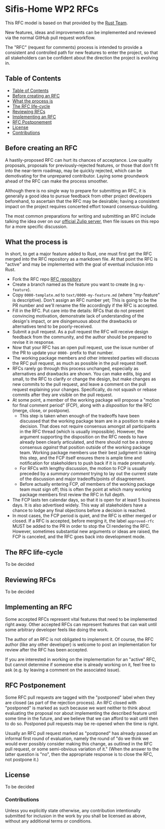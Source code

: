 # Sifis-Home WP2 RFCs

[Sifis-Home WP2 RFCs]: #sifis-home-wp2-rfcs

This RFC model is based on that provided by the [Rust Team].

New features, ideas and improvements can be
implemented and reviewed via the normal GitHub pull request workflow.

The "RFC" (request for comments) process is intended to provide a consistent
and controlled path for new features to enter the project, so that all
stakeholders can be confident about the direction the project is evolving in.


## Table of Contents
[Table of Contents]: #table-of-contents

  - [Table of Contents]
  - [Before creating an RFC]
  - [What the process is]
  - [The RFC life-cycle]
  - [Reviewing RFCs]
  - [Implementing an RFC]
  - [RFC Postponement]
  - [License]
  - [Contributions]

## Before creating an RFC
[Before creating an RFC]: #before-creating-an-rfc

A hastily-proposed RFC can hurt its chances of acceptance. Low quality
proposals, proposals for previously-rejected features, or those that don't fit
into the near-term roadmap, may be quickly rejected, which can be demotivating
for the unprepared contributor. Laying some groundwork ahead of the RFC can
make the process smoother.

Although there is no single way to prepare for submitting an RFC, it is
generally a good idea to pursue feedback from other project developers
beforehand, to ascertain that the RFC may be desirable; having a consistent
impact on the project requires concerted effort toward consensus-building.

The most common preparations for writing and submitting an RFC include talking
the idea over on our [official Zulip server], then file issues on this repo for
a more specific discussion.

## What the process is
[What the process is]: #what-the-process-is

In short, to get a major feature added to Rust, one must first get the RFC
merged into the RFC repository as a markdown file. At that point the RFC is
"active" and may be implemented with the goal of eventual inclusion into Rust.

  - Fork the RFC repo [RFC repository]
  - Create a branch named as the feature you want to create (e.g `my-feature`).
  - Copy `0000-template.md` to `text/0000-my-feature.md` (where "my-feature" is
    descriptive). Don't assign an RFC number yet; This is going to be the PR
    number and we'll rename the file accordingly if the RFC is accepted.
  - Fill in the RFC. Put care into the details: RFCs that do not present
    convincing motivation, demonstrate lack of understanding of the design's
    impact, or are disingenuous about the drawbacks or alternatives tend to
    be poorly-received.
  - Submit a pull request. As a pull request the RFC will receive design
    feedback from the community, and the author should be prepared to
    revise it in response.
  - Now that your RFC has an open pull request, use the issue number of the PR
    to update your `0000-` prefix to that number.
  - The working package members and other interested parties will discuss the
    RFC pull request, as much as possible in the pull request itself.
  - RFCs rarely go through this process unchanged, especially as alternatives
    and drawbacks are shown. You can make edits, big and small, to the RFC to
    clarify or change the design, but make changes as new commits to the pull
    request, and leave a comment on the pull request explaining your changes.
    Specifically, do not squash or rebase commits after they are visible on the
    pull request.
  - At some point, a member of the working package will propose a
    "motion for final comment period" (FCP), along with a *disposition* for the
    RFC (merge, close, or postpone).
    - This step is taken when enough of the tradeoffs have been discussed that
    the working package team are in a position to make a decision.
    That does not require consensus amongst all participants in the RFC thread
    (which is usually impossible).
    However, the argument supporting the disposition on the RFC
    needs to have already been clearly articulated, and there should not be a
    strong consensus *against* that position outside of the working package
    team. Working package members use their best judgment in taking this step,
    and the FCP itself ensures there is ample time and notification for 
    stakeholders to push back if it is made prematurely.
    - For RFCs with lengthy discussion, the motion to FCP is usually preceded by
      a *summary comment* trying to lay out the current state of the discussion
      and major tradeoffs/points of disagreement.
    - Before actually entering FCP, *all* members of the working package team
      must sign off; this is often the point at which many working package
      members first review the RFC in full depth.
  - The FCP lasts ten calendar days, so that it is open for at least 5 business
    days. It is also advertised widely. This way all
    stakeholders have a chance to lodge any final objections before a decision
    is reached.
  - In most cases, the FCP period is quiet, and the RFC is either merged or
    closed. If a RFC is accepted, before merging it, the label `approved-rfc`
    MUST be added to the PR in order to stop the CI rendering the RFC.
    However, sometimes substantial new arguments or ideas are raised,
    the FCP is canceled, and the RFC goes back into development mode.

## The RFC life-cycle
[The RFC life-cycle]: #the-rfc-life-cycle

To be decided


## Reviewing RFCs
[Reviewing RFCs]: #reviewing-rfcs

To be decided


## Implementing an RFC
[Implementing an RFC]: #implementing-an-rfc

Some accepted RFCs represent vital features that need to be implemented right
away. Other accepted RFCs can represent features that can wait until some
arbitrary developer feels like doing the work.

The author of an RFC is not obligated to implement it. Of course, the RFC
author (like any other developer) is welcome to post an implementation for
review after the RFC has been accepted.

If you are interested in working on the implementation for an "active" RFC, but
cannot determine if someone else is already working on it, feel free to ask
(e.g. by leaving a comment on the associated issue).


## RFC Postponement
[RFC Postponement]: #rfc-postponement

Some RFC pull requests are tagged with the "postponed" label when they are
closed (as part of the rejection process). An RFC closed with "postponed" is
marked as such because we want neither to think about evaluating the proposal
nor about implementing the described feature until some time in the future, and
we believe that we can afford to wait until then to do so. Postponed pull
requests may be re-opened when the time is right.

Usually an RFC pull request marked as "postponed" has already passed an
informal first round of evaluation, namely the round of "do we think we would
ever possibly consider making this change, as outlined in the RFC pull request,
or some semi-obvious variation of it." (When the answer to the latter question
is "no", then the appropriate response is to close the RFC, not postpone it.)


## License
[License]: #license

To be decided


### Contributions
[Contributions]: #contributions

Unless you explicitly state otherwise, any contribution intentionally
submitted for inclusion in the work by you shall be licensed as above,
without any additional terms or conditions.

[Rust Team]: https://github.com/rust-lang/rfcs
[official Zulip server]: https://zulip.com
[RFC repository]: https://github.com/sifis-home/wp2-rfcs
